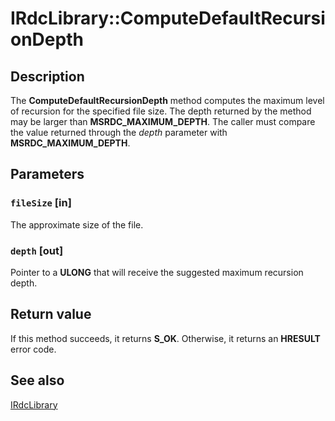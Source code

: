 # IRdcLibrary::ComputeDefaultRecursionDepth

## Description

The
**ComputeDefaultRecursionDepth**
method computes the maximum level of recursion for the specified file size. The depth returned
by the method may be larger than **MSRDC_MAXIMUM_DEPTH**. The caller must compare the value
returned through the *depth* parameter with
**MSRDC_MAXIMUM_DEPTH**.

## Parameters

### `fileSize` [in]

The approximate size of the file.

### `depth` [out]

Pointer to a **ULONG** that will receive the suggested maximum recursion
depth.

## Return value

If this method succeeds, it returns **S_OK**. Otherwise, it returns an **HRESULT** error code.

## See also

[IRdcLibrary](https://learn.microsoft.com/previous-versions/windows/desktop/api/msrdc/nn-msrdc-irdclibrary)